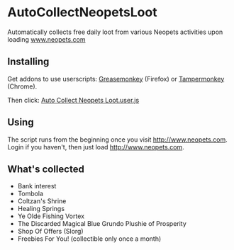 # AutoCollectNeopetsLoot
Automatically collects free daily loot from various Neopets activities upon loading www.neopets.com

## Installing
Get addons to use userscripts: [Greasemonkey](https://addons.mozilla.org/en-US/firefox/addon/greasemonkey/) (Firefox) or [Tampermonkey](https://chrome.google.com/webstore/detail/tampermonkey/dhdgffkkebhmkfjojejmpbldmpobfkfo?hl=en) (Chrome).

Then click: [Auto Collect Neopets Loot.user.js](https://github.com/bloodelves88/AutoCollectNeopetsLoot/raw/master/Auto%20Collect%20Neopets%20Loot.user.js)

## Using
The script runs from the beginning once you visit http://www.neopets.com. Login if you haven't, then just load http://www.neopets.com. 

## What's collected
- Bank interest
- Tombola
- Coltzan's Shrine
- Healing Springs
- Ye Olde Fishing Vortex
- The Discarded Magical Blue Grundo Plushie of Prosperity
- Shop Of Offers (Slorg)
- Freebies For You! (collectible only once a month)
